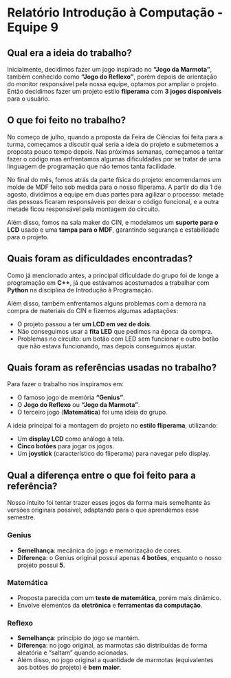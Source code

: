 # Relatório Introdução à Computação - Equipe 9  

## Qual era a ideia do trabalho?  
Inicialmente, decidimos fazer um jogo inspirado no **“Jogo da Marmota”**, também conhecido como **“Jogo do Reflexo”**, porém depois de orientação do monitor responsável pela nossa equipe, optamos por ampliar o projeto. Então decidimos fazer um projeto estilo **fliperama** com **3 jogos disponíveis** para o usuário.  

## O que foi feito no trabalho?  
No começo de julho, quando a proposta da Feira de Ciências foi feita para a turma, começamos a discutir qual seria a ideia do projeto e submetemos a proposta pouco tempo depois. Nas próximas semanas, começamos a tentar fazer o código mas enfrentamos algumas dificuldades por se tratar de uma linguagem de programação que não temos tanta facilidade.  

No final do mês, fomos atrás da parte física do projeto: encomendamos um molde de MDF feito sob medida para o nosso fliperama. A partir do dia 1 de agosto, dividimos a equipe em duas partes para agilizar o processo: metade das pessoas ficaram responsáveis por deixar o código funcional, e a outra metade ficou responsável pela montagem do circuito.  

Além disso, fomos na sala maker do CIN, e modelamos um **suporte para o LCD** usado e uma **tampa para o MDF**, garantindo segurança e estabilidade para o projeto.  

## Quais foram as dificuldades encontradas?  
Como já mencionado antes, a principal dificuldade do grupo foi de longe a programação em **C++**, já que estávamos acostumados a trabalhar com **Python** na disciplina de Introdução à Programação.  

Além disso, também enfrentamos alguns problemas com a demora na compra de materiais do CIN e fizemos algumas adaptações:  
- O projeto passou a ter **um LCD em vez de dois**.  
- Não conseguimos usar a **fita LED** que pedimos na época da compra.  
- Problemas no circuito: um botão com LED sem funcionar e outro botão que não estava funcionando, mas depois conseguimos ajustar.  

## Quais foram as referências usadas no trabalho?  

Para fazer o trabalho nos inspiramos em:  
- O famoso jogo de memória **“Genius”**.  
- O **Jogo do Reflexo** ou **“Jogo da Marmota”**.  
- O terceiro jogo (**Matemática**) foi uma ideia do grupo.  

A ideia principal foi a montagem do projeto no **estilo fliperama**, utilizando:  
- Um **display LCD** como análogo à tela.  
- **Cinco botões** para jogar os jogos.  
- Um **joystick** (característico do fliperama) para navegar pelo display.  

## Qual a diferença entre o que foi feito para a referência?  
Nosso intuito foi tentar trazer esses jogos da forma mais semelhante às versões originais possível, adaptando para o que aprendemos esse semestre.  

### Genius  
- **Semelhança**: mecânica do jogo e memorização de cores.  
- **Diferença**: o Genius original possui apenas **4 botões**, enquanto o nosso projeto possui **5**.  

### Matemática  
- Proposta parecida com um **teste de matemática**, porém mais dinâmico.  
- Envolve elementos da **eletrônica** e **ferramentas da computação**.  

### Reflexo  
- **Semelhança**: princípio do jogo se mantém.  
- **Diferença**: no jogo original, as marmotas são distribuídas de forma aleatória e “saltam” quando acionadas.  
- Além disso, no jogo original a quantidade de marmotas (equivalentes aos botões do projeto) é **bem maior**.  
